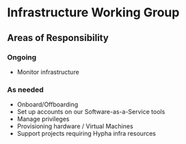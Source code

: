 # Infrastructure Working Group

## Areas of Responsibility

### Ongoing

- Monitor infrastructure

### As needed

- Onboard/Offboarding
- Set up accounts on our Software-as-a-Service tools
- Manage privileges
- Provisioning hardware / Virtual Machines
- Support projects requiring Hypha infra resources
